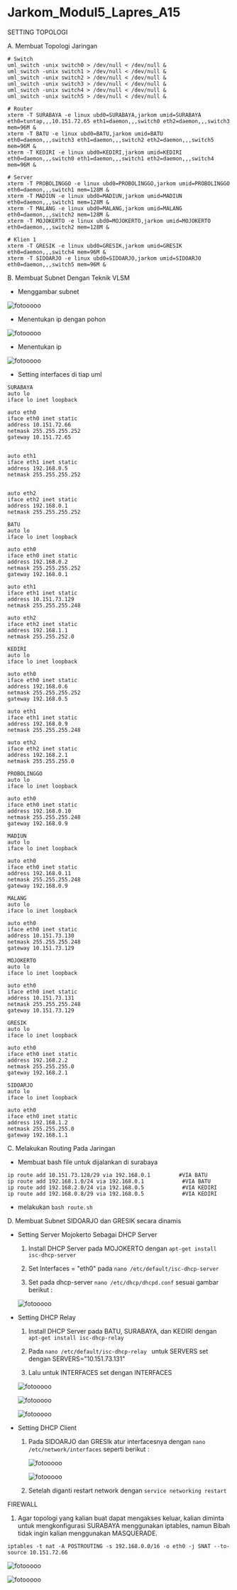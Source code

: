 # Jarkom_Modul5_Lapres_A15

SETTING TOPOLOGI

A. Membuat Topologi Jaringan
  ```
  # Switch
  uml_switch -unix switch0 > /dev/null < /dev/null & 
  uml_switch -unix switch1 > /dev/null < /dev/null & 
  uml_switch -unix switch2 > /dev/null < /dev/null & 
  uml_switch -unix switch3 > /dev/null < /dev/null & 
  uml_switch -unix switch4 > /dev/null < /dev/null & 
  uml_switch -unix switch5 > /dev/null < /dev/null & 

  # Router
  xterm -T SURABAYA -e linux ubd0=SURABAYA,jarkom umid=SURABAYA eth0=tuntap,,,10.151.72.65 eth1=daemon,,,switch0 eth2=daemon,,,switch3 mem=96M &
  xterm -T BATU -e linux ubd0=BATU,jarkom umid=BATU eth0=daemon,,,switch3 eth1=daemon,,,switch2 eth2=daemon,,,switch5 mem=96M &
  xterm -T KEDIRI -e linux ubd0=KEDIRI,jarkom umid=KEDIRI eth0=daemon,,,switch0 eth1=daemon,,,switch1 eth2=daemon,,,switch4 mem=96M &

  # Server
  xterm -T PROBOLINGGO -e linux ubd0=PROBOLINGGO,jarkom umid=PROBOLINGGO eth0=daemon,,,switch1 mem=128M &
  xterm -T MADIUN -e linux ubd0=MADIUN,jarkom umid=MADIUN eth0=daemon,,,switch1 mem=128M &
  xterm -T MALANG -e linux ubd0=MALANG,jarkom umid=MALANG eth0=daemon,,,switch2 mem=128M &
  xterm -T MOJOKERTO -e linux ubd0=MOJOKERTO,jarkom umid=MOJOKERTO eth0=daemon,,,switch2 mem=128M &

  # Klien 1
  xterm -T GRESIK -e linux ubd0=GRESIK,jarkom umid=GRESIK eth0=daemon,,,switch4 mem=96M &
  xterm -T SIDOARJO -e linux ubd0=SIDOARJO,jarkom umid=SIDOARJO eth0=daemon,,,switch5 mem=96M &
  ```
  
B. Membuat Subnet Dengan Teknik VLSM
  - Menggambar subnet
  
  ![fotooooo](https://github.com/farrelmt/Jarkom_Modul5_Lapres_A15/blob/main/Screenshot/1.png)
  
  - Menentukan ip dengan pohon
  
  ![fotooooo](https://github.com/farrelmt/Jarkom_Modul5_Lapres_A15/blob/main/Screenshot/2.png)
  
  - Menentukan ip
  
  ![fotooooo](https://github.com/farrelmt/Jarkom_Modul5_Lapres_A15/blob/main/Screenshot/3.png)
  
  - Setting interfaces di tiap uml
  
  ```
  SURABAYA
  auto lo
  iface lo inet loopback

  auto eth0 
  iface eth0 inet static
  address 10.151.72.66
  netmask 255.255.255.252
  gateway 10.151.72.65


  auto eth1
  iface eth1 inet static
  address 192.168.0.5
  netmask 255.255.255.252


  auto eth2
  iface eth2 inet static
  address 192.168.0.1
  netmask 255.255.255.252
  ```
  
  
  ```
  BATU
  auto lo
  iface lo inet loopback

  auto eth0
  iface eth0 inet static
  address 192.168.0.2
  netmask 255.255.255.252
  gateway 192.168.0.1

  auto eth1
  iface eth1 inet static
  address 10.151.73.129
  netmask 255.255.255.248

  auto eth2
  iface eth2 inet static
  address 192.168.1.1
  netmask 255.255.252.0
  ```
  
  
  ```
  KEDIRI
  auto lo
  iface lo inet loopback

  auto eth0
  iface eth0 inet static
  address 192.168.0.6
  netmask 255.255.255.252
  gateway 192.168.0.5

  auto eth1
  iface eth1 inet static
  address 192.168.0.9
  netmask 255.255.255.248

  auto eth2
  iface eth2 inet static
  address 192.168.2.1
  netmask 255.255.255.0
  ```
  
  
  ```
  PROBOLINGGO
  auto lo
  iface lo inet loopback

  auto eth0
  iface eth0 inet static
  address 192.168.0.10
  netmask 255.255.255.248
  gateway 192.168.0.9
  ```
  
  
  ```
  MADIUN
  auto lo
  iface lo inet loopback

  auto eth0
  iface eth0 inet static
  address 192.168.0.11
  netmask 255.255.255.248
  gateway 192.168.0.9
  ```
  
  
  ```
  MALANG
  auto lo
  iface lo inet loopback

  auto eth0
  iface eth0 inet static
  address 10.151.73.130
  netmask 255.255.255.248
  gateway 10.151.73.129
  ```
  
  ```
  MOJOKERTO
  auto lo
  iface lo inet loopback

  auto eth0
  iface eth0 inet static
  address 10.151.73.131
  netmask 255.255.255.248
  gateway 10.151.73.129
  ```
  
  ```
  GRESIK
  auto lo
  iface lo inet loopback

  auto eth0
  iface eth0 inet static
  address 192.168.2.2
  netmask 255.255.255.0
  gateway 192.168.2.1
  ```
  
  ```
  SIDOARJO
  auto lo
  iface lo inet loopback

  auto eth0
  iface eth0 inet static
  address 192.168.1.2
  netmask 255.255.255.0
  gateway 192.168.1.1
  ```

C. Melakukan Routing Pada Jaringan
   - Membuat bash file untuk dijalankan di surabaya
  ```
  ip route add 10.151.73.128/29 via 192.168.0.1         #VIA BATU
  ip route add 192.168.1.0/24 via 192.168.0.1            #VIA BATU
  ip route add 192.168.2.0/24 via 192.168.0.5            #VIA KEDIRI
  ip route add 192.168.0.8/29 via 192.168.0.5            #VIA KEDIRI
  ```
  - melakukan ```bash route.sh```

D. Membuat Subnet SIDOARJO dan GRESIK secara dinamis 

  - Setting Server Mojokerto Sebagai DHCP Server
    
    1. Install DHCP Server pada MOJOKERTO dengan  ```apt-get install isc-dhcp-server```
    
    2. Set Interfaces = "eth0" pada ```nano /etc/default/isc-dhcp-server``` 
    
    3. Set pada dhcp-server ```nano /etc/dhcp/dhcpd.conf``` sesuai gambar berikut :
    
    ![fotooooo](https://github.com/farrelmt/Jarkom_Modul5_Lapres_A15/blob/main/Screenshot/5.png)
    
  
  - Setting DHCP Relay
  
    1. Install DHCP Server pada BATU, SURABAYA, dan KEDIRI dengan ```apt-get install isc-dhcp-relay```
    
    2. Pada ```nano /etc/default/isc-dhcp-relay ``` untuk SERVERS set dengan SERVERS="10.151.73.131"
    
    3. Lalu untuk INTERFACES set dengan INTERFACES
      
      ![fotooooo](https://github.com/farrelmt/Jarkom_Modul5_Lapres_A15/blob/main/Screenshot/6.png)
      
      ![fotooooo](https://github.com/farrelmt/Jarkom_Modul5_Lapres_A15/blob/main/Screenshot/7.png)
      
      ![fotooooo](https://github.com/farrelmt/Jarkom_Modul5_Lapres_A15/blob/main/Screenshot/8.png)
  
  
  - Setting DHCP Client
  
    1. Pada SIDOARJO dan GRESIk atur interfacesnya dengan ```nano /etc/network/interfaces``` seperti berikut :
      
       ![fotooooo](https://github.com/farrelmt/Jarkom_Modul5_Lapres_A15/blob/main/Screenshot/9.png)
       
       ![fotooooo](https://github.com/farrelmt/Jarkom_Modul5_Lapres_A15/blob/main/Screenshot/10.png)
    
    2. Setelah diganti restart network dengan ```service networking restart```
    


FIREWALL

1. Agar topologi yang kalian buat dapat mengakses keluar, kalian diminta untuk mengkonfigurasi
SURABAYA menggunakan iptables, namun Bibah tidak ingin kalian menggunakan
MASQUERADE.

  ```iptables -t nat -A POSTROUTING -s 192.168.0.0/16 -o eth0 -j SNAT --to-source 10.151.72.66```
  
  ![fotooooo](https://github.com/farrelmt/Jarkom_Modul5_Lapres_A15/blob/main/Screenshot/11.png)
  
  ![fotooooo](https://github.com/farrelmt/Jarkom_Modul5_Lapres_A15/blob/main/Screenshot/12.png)

